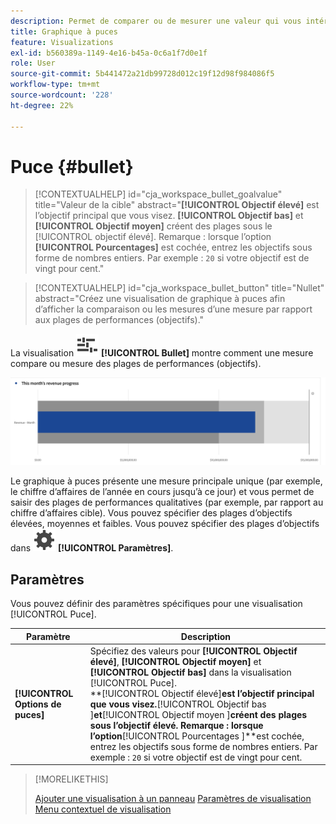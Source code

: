 ```yaml
---
description: Permet de comparer ou de mesurer une valeur qui vous intéresse par rapport à d’autres plages de performances (objectifs).
title: Graphique à puces
feature: Visualizations
exl-id: b560389a-1149-4e16-b45a-0c6a1f7d0e1f
role: User
source-git-commit: 5b441472a21db99728d012c19f12d98f984086f5
workflow-type: tm+mt
source-wordcount: '228'
ht-degree: 22%

---
```


# Puce {#bullet}

<!-- markdownlint-disable MD034 -->

>[!CONTEXTUALHELP]
>id="cja_workspace_bullet_goalvalue"
>title="Valeur de la cible"
>abstract="**[!UICONTROL Objectif élevé]** est l’objectif principal que vous visez. **[!UICONTROL Objectif bas]** et **[!UICONTROL Objectif moyen]** créent des plages sous le [!UICONTROL objectif élevé]. Remarque : lorsque l’option **[!UICONTROL Pourcentages]** est cochée, entrez les objectifs sous forme de nombres entiers. Par exemple : `20` si votre objectif est de vingt pour cent."

<!-- markdownlint-enable MD034 -->

<!-- markdownlint-disable MD034 -->

>[!CONTEXTUALHELP]
>id="cja_workspace_bullet_button"
>title="Nullet"
>abstract="Créez une visualisation de graphique à puces afin d’afficher la comparaison ou les mesures d’une mesure par rapport aux plages de performances (objectifs)."

<!-- markdownlint-enable MD034 -->


La visualisation ![GraphBullet](/help/assets/icons/GraphBullet.svg) **[!UICONTROL Bullet]** montre comment une mesure compare ou mesure des plages de performances (objectifs).

![](assets/bullet.png)

Le graphique à puces présente une mesure principale unique (par exemple, le chiffre d’affaires de l’année en cours jusqu’à ce jour) et vous permet de saisir des plages de performances qualitatives (par exemple, par rapport au chiffre d’affaires cible). Vous pouvez spécifier des plages d’objectifs élevées, moyennes et faibles. Vous pouvez spécifier des plages d’objectifs dans ![Définition](/help/assets/icons/Setting.svg) **[!UICONTROL Paramètres]**.

## Paramètres

Vous pouvez définir des paramètres spécifiques pour une visualisation [!UICONTROL Puce].

| Paramètre | Description |
|---|---|
| **[!UICONTROL Options de puces]** | Spécifiez des valeurs pour **[!UICONTROL Objectif élevé]**, **[!UICONTROL Objectif moyen]** et **[!UICONTROL Objectif bas]** dans la visualisation [!UICONTROL Puce]. <br/>**[!UICONTROL Objectif élevé&#x200B;]**est l’objectif principal que vous visez.**[!UICONTROL  Objectif bas ]**et**[!UICONTROL  Objectif moyen ]**créent des plages sous l’objectif élevé. Remarque : lorsque l’option**[!UICONTROL  Pourcentages ]**est cochée, entrez les objectifs sous forme de nombres entiers. Par exemple : `20` si votre objectif est de vingt pour cent. |

>[!MORELIKETHIS]
>
>[Ajouter une visualisation à un panneau](/help/analysis-workspace/visualizations/freeform-analysis-visualizations.md#add-visualizations-to-a-panel)
>[Paramètres de visualisation](/help/analysis-workspace/visualizations/freeform-analysis-visualizations.md#settings)
>[Menu contextuel de visualisation](/help/analysis-workspace/visualizations/freeform-analysis-visualizations.md#context-menu)
>

